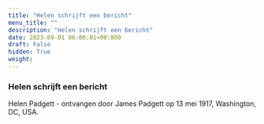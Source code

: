 ```yaml
---
title: "Helen schrijft een bericht"
menu_title: ""
description: "Helen schrijft een bericht"
date: 2023-09-01 06:00:01+00:800
draft: False
hidden: True
weight:
---
```

### Helen schrijft een bericht

Helen Padgett - ontvangen door James Padgett op 13 mei 1917, Washington, DC, USA.

